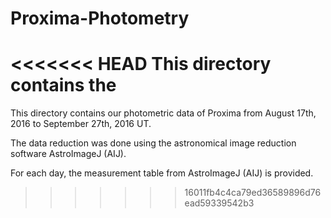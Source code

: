 # Proxima-Photometry
<<<<<<< HEAD
This directory contains the 
=======

This directory contains our photometric data of Proxima from August 17th, 2016 to September 27th, 2016 UT.

The data reduction was done using the astronomical image reduction software AstroImageJ (AIJ).

For each day, the measurement table from AstroImageJ (AIJ) is provided.
>>>>>>> 16011fb4c4ca79ed36589896d76ead59339542b3
